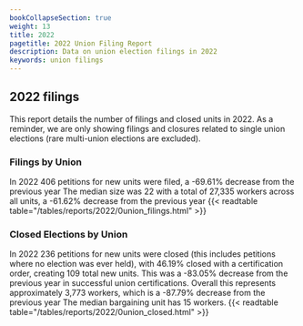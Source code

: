 ```yaml
---
bookCollapseSection: true
weight: 13
title: 2022
pagetitle: 2022 Union Filing Report
description: Data on union election filings in 2022
keywords: union filings
---
```


## 2022 filings

This report details the number of filings and closed units in 2022. As a reminder, we are only showing filings and closures related to single union elections (rare multi-union elections are excluded).

### Filings by Union
In 2022 406 petitions for new units were filed, a -69.61% decrease from the previous year The median size was 22 with a total of 27,335 workers across all units, a -61.62% decrease from the previous year
{{< readtable table="/tables/reports/2022/0union_filings.html" >}}

### Closed Elections by Union
In 2022 236 petitions for new units were closed (this includes petitions where no election was ever held), with 46.19% closed with a certification order, creating 109 total new units. This was a -83.05% decrease from the previous year in successful union certifications. Overall this represents approximately 3,773 workers, which is a -87.79% decrease from the previous year The median bargaining unit has 15 workers.
{{< readtable table="/tables/reports/2022/0union_closed.html" >}}
